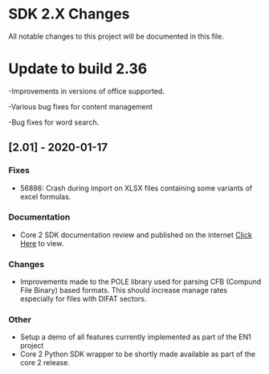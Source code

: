 # SDK 2.X Changes

All notable changes to this project will be documented in this file.




# Update to build 2.36
-Improvements in versions of office supported.

-Various bug fixes for content management

-Bug fixes for word search.

## [2.01] - 2020-01-17
### Fixes

- 56886: Crash during import on XLSX files containing some variants of excel formulas. 

### Documentation

- Core 2 SDK documentation review and published on the internet [Click Here](https://docs.glasswallsolutions.com/sdk/) to view.

### Changes

- Improvements made to the POLE library used for parsing CFB (Compund File Binary) based formats. 
This should increase manage rates especially for files with DIFAT sectors.

### Other

- Setup a demo of all features currently implemented as part of the EN1 project
- Core 2 Python SDK wrapper to be shortly made available as part of the core 2 release.
